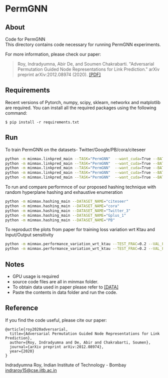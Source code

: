 # PermGNN

About
-----
Code for PermGNN  
This directory contains code necessary for running PermGNN experiments.  

For more information, please check our paper:
> Roy, Indradyumna, Abir De, and Soumen Chakrabarti. "Adversarial Permutation Guided Node Representations for Link Prediction." arXiv preprint arXiv:2012.08974 (2020). [\[PDF\]](https://arxiv.org/pdf/2012.08974.pdf)

Requirements
------------

Recent versions of Pytorch, numpy, scipy, sklearn, networkx and matplotlib are required.
You can install all the required packages using  the following command:

	$ pip install -r requirements.txt

Run
---


To train PermGNN on the datasets- Twitter/Google/PB/cora/citeseer

```Bash
python -m minmax.linkpred_main --TASK="PermGNN"  --want_cuda=True --BATCH_SIZE=128 --TEST_FRAC=0.2 --VAL_FRAC=0.1  --DIR_PATH="."  --LEARNING_RATE_FUNC=0.0005 --LEARNING_RATE_PERM=0.0005 --MARGIN=0.001 --OPTIM="Adam" --SCORE="MAP" --DATASET_NAME="Twitter_3"
python -m minmax.linkpred_main --TASK="PermGNN"  --want_cuda=True --BATCH_SIZE=128 --TEST_FRAC=0.2 --VAL_FRAC=0.1  --DIR_PATH="."  --LEARNING_RATE_FUNC=0.001 --LEARNING_RATE_PERM=0.001 --MARGIN=0.01 --OPTIM="Adam" --SCORE="MAP" --DATASET_NAME="Gplus_1"
python -m minmax.linkpred_main --TASK="PermGNN"  --want_cuda=True --BATCH_SIZE=128 --TEST_FRAC=0.2 --VAL_FRAC=0.1  --DIR_PATH="."  --LEARNING_RATE_FUNC=0.001 --LEARNING_RATE_PERM=0.001 --MARGIN=0.01 --OPTIM="Adam" --SCORE="MAP" --DATASET_NAME="PB"
python -m minmax.linkpred_main --TASK="PermGNN"  --want_cuda=True --BATCH_SIZE=128 --TEST_FRAC=0.2 --VAL_FRAC=0.1  --DIR_PATH="."  --LEARNING_RATE_FUNC=0.001 --LEARNING_RATE_PERM=0.001 --MARGIN=0.1 --OPTIM="Adam" --SCORE="MAP" --DATASET_NAME="citeseer"
python -m minmax.linkpred_main --TASK="PermGNN"  --want_cuda=True --BATCH_SIZE=128 --TEST_FRAC=0.2 --VAL_FRAC=0.1  --DIR_PATH="."  --LEARNING_RATE_FUNC=0.001 --LEARNING_RATE_PERM=0.001 --MARGIN=0.01 --OPTIM="Adam" --SCORE="MAP" --DATASET_NAME="cora"
```

To run and compare performnce of our proposed hashing technique with random hyperplane hashing and exhaustive enumeration

```Bash
python -m minmax.hashing_main --DATASET_NAME="citeseer"
python -m minmax.hashing_main --DATASET_NAME="cora"
python -m minmax.hashing_main --DATASET_NAME="Twitter_3"
python -m minmax.hashing_main --DATASET_NAME="Gplus_1"
python -m minmax.hashing_main --DATASET_NAME="PB"
```

To reproduct the plots from paper for training loss variation wrt Ktau and Input/Output sensitivity

```Bash
python -m minmax.performance_variation_wrt_ktau --TEST_FRAC=0.2 --VAL_FRAC=0.1 --DATASET_NAME="cora"
python -m minmax.performance_variation_wrt_ktau --TEST_FRAC=0.2 --VAL_FRAC=0.1 --DATASET_NAME="citeseer"
```

Notes
-----
 - GPU usage is required
 - source code files are all in minmax folder.
 - To obtain data used in paper please refer to [\[DATA\]](https://drive.google.com/drive/folders/13SwwBb_fpy-ASbvyknrGs3zAI3X1QLxn?usp=sharing)
 - Paste the contents in data folder and run the code.

Reference
---------

If you find the code useful, please cite our paper:

    @article{roy2020adversarial,
      title={Adversarial Permutation Guided Node Representations for Link Prediction},
      author={Roy, Indradyumna and De, Abir and Chakrabarti, Soumen},
      journal={arXiv preprint arXiv:2012.08974},
      year={2020}
    }

Indradyumna Roy, Indian Institute of Technology - Bombay  
indraroy15@cse.iitb.ac.in


